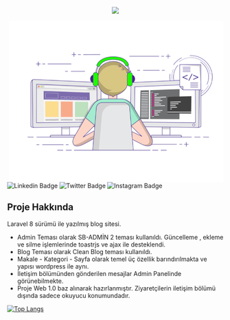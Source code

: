
<p align="center"><a href="https://laravel.com" target="_blank"><img src="https://raw.githubusercontent.com/laravel/art/master/logo-lockup/5%20SVG/2%20CMYK/1%20Full%20Color/laravel-logolockup-cmyk-red.svg" width="400"></a>
</p>
<img align="right" alt="GIF" src="https://raw.githubusercontent.com/devSouvik/devSouvik/master/gif3.gif" width="500"/>
<div>
<img src="https://img.shields.io/badge/-goktugceyhan-black?style=for-the-badge&amp;logo=Linkedin&amp;logoColor=white&amp;link=https://linkedin.com/in/goktugceyhan" alt="Linkedin Badge">
<img src="https://img.shields.io/badge/-@goktug_cy-blue?style=for-the-badge&amp;logo=Twitter&amp;logoColor=white&amp;link=https://twitter.com/goktug_cy" alt="Twitter Badge">
<img src="https://img.shields.io/badge/-@goktugcy-purple?style=for-the-badge&amp;logo=instagram&amp;logoColor=white&amp;link=https://instagram.com/goktugcy" alt="Instagram Badge">
</div>


## Proje Hakkında

Laravel 8 sürümü ile yazılmış blog sitesi.

- Admin Teması olarak SB-ADMİN 2 teması kullanıldı. Güncelleme , ekleme ve silme işlemlerinde toastrjs ve ajax ile desteklendi.
- Blog Teması olarak Clean Blog teması kullanıldı.
- Makale - Kategori - Sayfa olarak temel üç özellik barındırılmakta ve yapısı wordpress ile aynı.
- İletişim bölümünden gönderilen mesajlar Admin Panelinde görünebilmekte.
- Proje Web 1.0 baz alınarak hazırlanmıştır. Ziyaretçilerin iletişim bölümü dışında sadece okuyucu konumundadır.

[![Top Langs](https://github-readme-stats.vercel.app/api/top-langs/?username=goktugcy&layout=compact)](https://github.com/anuraghazra/github-readme-stats)


 [dill]: <https://github.com/joemccann/dillinger>
   [git-repo-url]: <https://github.com/joemccann/dillinger.git>
   [john gruber]: <http://daringfireball.net>
   [df1]: <http://daringfireball.net/projects/markdown/>
   [markdown-it]: <https://github.com/markdown-it/markdown-it>
   [Ace Editor]: <http://ace.ajax.org>
   [node.js]: <http://nodejs.org>
   [Twitter Bootstrap]: <http://twitter.github.com/bootstrap/>
   [jQuery]: <http://jquery.com>
   [@tjholowaychuk]: <http://twitter.com/tjholowaychuk>
   [express]: <http://expressjs.com>
   [AngularJS]: <http://angularjs.org>
   [Gulp]: <http://gulpjs.com>

   [PlDb]: <https://github.com/joemccann/dillinger/tree/master/plugins/dropbox/README.md>
   [PlGh]: <https://github.com/joemccann/dillinger/tree/master/plugins/github/README.md>
   [PlGd]: <https://github.com/joemccann/dillinger/tree/master/plugins/googledrive/README.md>
   [PlOd]: <https://github.com/joemccann/dillinger/tree/master/plugins/onedrive/README.md>
   [PlMe]: <https://github.com/joemccann/dillinger/tree/master/plugins/medium/README.md>
   [PlGa]: <https://github.com/RahulHP/dillinger/blob/master/plugins/googleanalytics/README.md>
